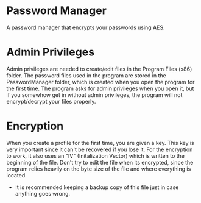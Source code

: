 # Password Manager
A password manager that encrypts your passwords using AES.

# Admin Privileges
Admin privileges are needed to create/edit files in the Program Files (x86) folder. The password files used in the program are stored in the PasswordManager folder,
which is created when you open the program for the first time. The program asks for admin privileges when you open it, but if you somewhow get in without admin privileges,
the program will not encrypt/decrypt your files properly.

# Encryption
When you create a profile for the first time, you are given a key. This key is very important since it can't be recovered if you lose it. For the encryption to work, it
also uses an "IV" (Initalization Vector) which is written to the beginning of the file. Don't try to edit the file when its encrypted, since the program relies heavily
on the byte size of the file and where everything is located. 
* It is recommended keeping a backup copy of this file just in case anything goes wrong.
